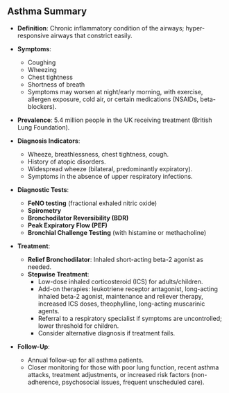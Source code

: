 ## Asthma Summary

- **Definition**: Chronic inflammatory condition of the airways; hyper-responsive airways that constrict easily.
- **Symptoms**:
  - Coughing
  - Wheezing
  - Chest tightness
  - Shortness of breath
  - Symptoms may worsen at night/early morning, with exercise, allergen exposure, cold air, or certain medications (NSAIDs, beta-blockers).

- **Prevalence**: 5.4 million people in the UK receiving treatment (British Lung Foundation).

- **Diagnosis Indicators**:
  - Wheeze, breathlessness, chest tightness, cough.
  - History of atopic disorders.
  - Widespread wheeze (bilateral, predominantly expiratory).
  - Symptoms in the absence of upper respiratory infections.

- **Diagnostic Tests**:
  - **FeNO testing** (fractional exhaled nitric oxide)
  - **Spirometry**
  - **Bronchodilator Reversibility (BDR)**
  - **Peak Expiratory Flow (PEF)**
  - **Bronchial Challenge Testing** (with histamine or methacholine)
  
- **Treatment**:
  - **Relief Bronchodilator**: Inhaled short-acting beta-2 agonist as needed.
  - **Stepwise Treatment**:
    - Low-dose inhaled corticosteroid (ICS) for adults/children.
    - Add-on therapies: leukotriene receptor antagonist, long-acting inhaled beta-2 agonist, maintenance and reliever therapy, increased ICS doses, theophylline, long-acting muscarinic agents.
    - Referral to a respiratory specialist if symptoms are uncontrolled; lower threshold for children.
    - Consider alternative diagnosis if treatment fails.

- **Follow-Up**:
  - Annual follow-up for all asthma patients.
  - Closer monitoring for those with poor lung function, recent asthma attacks, treatment adjustments, or increased risk factors (non-adherence, psychosocial issues, frequent unscheduled care).